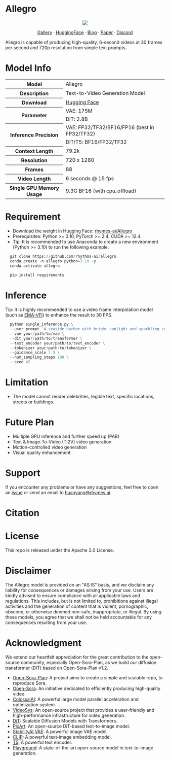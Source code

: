# Allegro
<p align="center">
<img src="https://github.com/rhymes-ai/Allegro/blob/main/allegro/assets/Allegro_banner.gif"/>
</p>


<p align="center">
 <a href="https://rhymes.ai/" target="_blank"> Gallery</a> · <a href="https://huggingface.co/rhymes-ai/Allegro" target="_blank">HuggingFace</a> · <a href="https://www.rhymes.ai/blog-details/" target="_blank">Blog</a> · <a href="https://arxiv.org/pdf/2410.05993" target="_blank">Paper</a> · <a href="https://discord" target="_blank">Discord</a> 
</p> 
Allegro is capable of producing high-quality, 6-second videos at 30 frames per second and 720p resolution from simple text prompts.

# Model Info
<table>
  <tr>
    <th>Model</th>
    <td>Allegro</td>
  </tr>
  <tr>
    <th>Description</th>
    <td>Text-to-Video Generation Model</td>
  </tr>
 <tr>
    <th>Download</th>
    <td><a href="https://huggingface.co/rhymes-ai/Allegro">Hugging Face</a></td>
</tr>
  <tr>
    <th rowspan="2">Parameter</th>
    <td>VAE: 175M</td>
  </tr>
  <tr>
    <td>DiT: 2.8B</td>
  </tr>
  <tr>
    <th rowspan="2">Inference Precision</th>
    <td>VAE: FP32/TF32/BF16/FP16 (best in FP32/TF32)</td>
  </tr>
  <tr>
    <td>DiT/T5: BF16/FP32/TF32</td>
  </tr>
  <tr>
    <th>Context Length</th>
    <td>79.2k</td>
  </tr>
  <tr>
    <th>Resolution</th>
    <td>720 x 1280</td>
  </tr>
  <tr>
    <th>Frames</th>
    <td>88</td>
  </tr>
  <tr>
    <th>Video Length</th>
    <td>6 seconds @ 15 fps</td>
  </tr>
  <tr>
    <th>Single GPU Memory Usage</th>
    <td>9.3G BF16 (with cpu_offload)</td>
  </tr>
</table>

# Requirement
- Download the weight in Hugging Face: [rhymes-ai/Allegro ](https://huggingface.co/rhymes-ai/Allegro)
- Prerequisites: Python >= 3.10, PyTorch >= 2.4, CUDA >= 12.4.
- Tip: It is recommended to use Anaconda to create a new environment (Python >= 3.10) to run the following example.
```python 
  git clone https://github.com/rhythms-ai/allegro
  conda create -n allegro python=3.10 -y
  conda activate allegro
  
  pip install requirements
```

# Inference
Tip: It is highly recommended to use a video frame interpolation model (such as [EMA-VFI](https://github.com/mcg-nju/ema-vfi)) to enhance the result to 30 FPS.
```python
  python single_inference.py \
  --user_prompt 'A seaside harbor with bright sunlight and sparkling seawater, with many boats in the water. From an aerial view, the boats vary in size and color, some moving and some stationary. Fishing boats in the water suggest that this location might be a popular spot for docking fishing boats.' \
  --vae your/path/to/vae \
  --dit your/path/to/transformer \
  --text_encoder your/path/to/text_encoder \
  --tokenizer your/path/to/tokenizer \
  --guidance_scale 7.5 \
  --num_sampling_steps 100 \
  --seed 42
```
# Limitation
- The model cannot render celebrities, legible text, specific locations, streets or buildings.

# Future Plan
- Multiple GPU inference and further speed up (PAB)
- Text & Image-To-Video (TI2V) video generation
- Motion-controlled video generation
- Visual quality enhancement

# Support
If you encounter any problems or have any suggestions, feel free to open an [issue](https://github.com/rhymes-ai/Allegro/issue) or send an email to huanyang@rhymes.ai. 

# Citation

# License
This repo is released under the Apache 2.0 License.

# Disclaimer

The Allegro model is provided on an "AS IS" basis, and we disclaim any liability for consequences or damages arising from your use. Users are kindly advised to ensure compliance with all applicable laws and regulations. This includes, but is not limited to, prohibitions against illegal activities and the generation of content that is violent, pornographic, obscene, or otherwise deemed non-safe, inappropriate, or illegal. By using these models, you agree that we shall not be held accountable for any consequences resulting from your use.

# Acknowledgment
We extend our heartfelt appreciation for the great contribution to the open-source community, especially Open-Sora-Plan, as we build our diffusion transformer (DiT) based on Open-Sora-Plan v1.2.
- [Open-Sora-Plan](https://github.com/PKU-YuanGroup/Open-Sora-Plan): A project aims to create a simple and scalable repo, to reproduce Sora.
- [Open-Sora](https://github.com/hpcaitech/Open-Sora): An initiative dedicated to efficiently producing high-quality video.
- [ColossalAI](https://github.com/hpcaitech/ColossalAI): A powerful large model parallel acceleration and optimization system.
- [VideoSys](https://github.com/NUS-HPC-AI-Lab/VideoSys): An open-source project that provides a user-friendly and high-performance infrastructure for video generation. 
- [DiT](https://github.com/facebookresearch/DiT): Scalable Diffusion Models with Transformers.
- [PixArt](https://github.com/PixArt-alpha/PixArt-alpha): An open-source DiT-based text-to-image model.
- [StabilityAI VAE](https://huggingface.co/stabilityai/sd-vae-ft-mse-original): A powerful image VAE model.
- [CLIP](https://github.com/openai/CLIP): A powerful text-image embedding model.
- [T5](https://github.com/google-research/text-to-text-transfer-transformer): A powerful text encoder.
- [Playground](https://playground.com/blog/playground-v2-5): A state-of-the-art open-source model in text-to-image generation.
